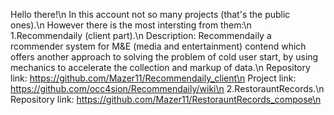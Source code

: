 Hello there!\n
In this account not so many projects (that's the public ones).\n
However there is the most intersting from them:\n
1.Recommendaily (client part).\n
  Description: Recommendaily a rcommender system for M&E (media and entertainment) contend which offers another approach to solving the problem of cold user start, by      using mechanics to accelerate the collection and markup of data.\n
  Repository link: https://github.com/Mazer11/Recommendaily_client\n
  Project link: https://github.com/occ4sion/Recommendaily/wiki\n
2.RestorauntRecords.\n
  Repository link: https://github.com/Mazer11/RestorauntRecords_compose\n
